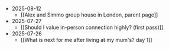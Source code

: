- 2025-08-12
	- [[Alex and Simmo group house in London, parent page]]
- 2025-07-27
	- [[Should I value in-person connection highly? (first pass)]]
- 2025-07-26
	- [[What is next for me after living at my mum's? day 1]]
